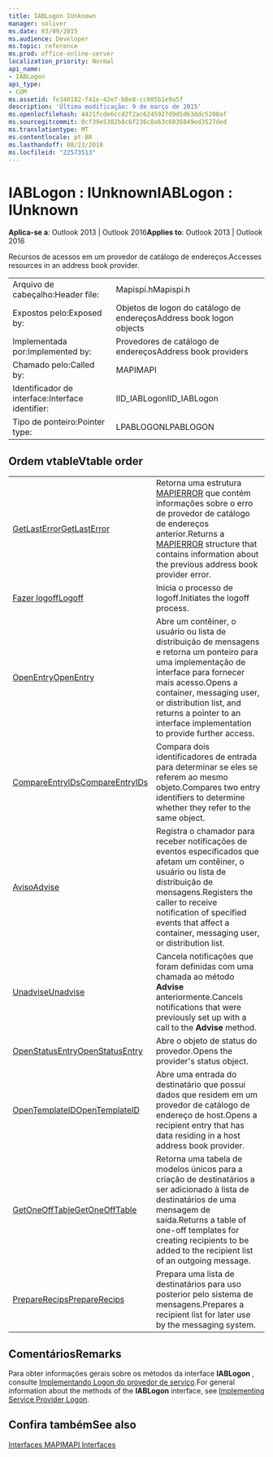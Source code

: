 ```yaml
---
title: IABLogon IUnknown
manager: soliver
ms.date: 03/09/2015
ms.audience: Developer
ms.topic: reference
ms.prod: office-online-server
localization_priority: Normal
api_name:
- IABLogon
api_type:
- COM
ms.assetid: fe340182-f41e-42e7-b8e8-cc005b1e9a5f
description: 'Última modificação: 9 de março de 2015'
ms.openlocfilehash: 4421fcde6ccd2f2ac6245927d9d5d63ddc5200af
ms.sourcegitcommit: 0cf39e5382b8c6f236c8a63c6036849ed3527ded
ms.translationtype: MT
ms.contentlocale: pt-BR
ms.lasthandoff: 08/23/2018
ms.locfileid: "22573513"
---
```

# <a name="iablogon--iunknown"></a><span data-ttu-id="9d4c5-103">IABLogon : IUnknown</span><span class="sxs-lookup"><span data-stu-id="9d4c5-103">IABLogon : IUnknown</span></span>

  
  
<span data-ttu-id="9d4c5-104">**Aplica-se a**: Outlook 2013 | Outlook 2016</span><span class="sxs-lookup"><span data-stu-id="9d4c5-104">**Applies to**: Outlook 2013 | Outlook 2016</span></span> 
  
<span data-ttu-id="9d4c5-105">Recursos de acessos em um provedor de catálogo de endereços.</span><span class="sxs-lookup"><span data-stu-id="9d4c5-105">Accesses resources in an address book provider.</span></span>
  
|||
|:-----|:-----|
|<span data-ttu-id="9d4c5-106">Arquivo de cabeçalho:</span><span class="sxs-lookup"><span data-stu-id="9d4c5-106">Header file:</span></span>  <br/> |<span data-ttu-id="9d4c5-107">Mapispi.h</span><span class="sxs-lookup"><span data-stu-id="9d4c5-107">Mapispi.h</span></span>  <br/> |
|<span data-ttu-id="9d4c5-108">Expostos pelo:</span><span class="sxs-lookup"><span data-stu-id="9d4c5-108">Exposed by:</span></span>  <br/> |<span data-ttu-id="9d4c5-109">Objetos de logon do catálogo de endereços</span><span class="sxs-lookup"><span data-stu-id="9d4c5-109">Address book logon objects</span></span>  <br/> |
|<span data-ttu-id="9d4c5-110">Implementada por:</span><span class="sxs-lookup"><span data-stu-id="9d4c5-110">Implemented by:</span></span>  <br/> |<span data-ttu-id="9d4c5-111">Provedores de catálogo de endereços</span><span class="sxs-lookup"><span data-stu-id="9d4c5-111">Address book providers</span></span>  <br/> |
|<span data-ttu-id="9d4c5-112">Chamado pelo:</span><span class="sxs-lookup"><span data-stu-id="9d4c5-112">Called by:</span></span>  <br/> |<span data-ttu-id="9d4c5-113">MAPI</span><span class="sxs-lookup"><span data-stu-id="9d4c5-113">MAPI</span></span>  <br/> |
|<span data-ttu-id="9d4c5-114">Identificador de interface:</span><span class="sxs-lookup"><span data-stu-id="9d4c5-114">Interface identifier:</span></span>  <br/> |<span data-ttu-id="9d4c5-115">IID_IABLogon</span><span class="sxs-lookup"><span data-stu-id="9d4c5-115">IID_IABLogon</span></span>  <br/> |
|<span data-ttu-id="9d4c5-116">Tipo de ponteiro:</span><span class="sxs-lookup"><span data-stu-id="9d4c5-116">Pointer type:</span></span>  <br/> |<span data-ttu-id="9d4c5-117">LPABLOGON</span><span class="sxs-lookup"><span data-stu-id="9d4c5-117">LPABLOGON</span></span>  <br/> |
   
## <a name="vtable-order"></a><span data-ttu-id="9d4c5-118">Ordem vtable</span><span class="sxs-lookup"><span data-stu-id="9d4c5-118">Vtable order</span></span>

|||
|:-----|:-----|
|[<span data-ttu-id="9d4c5-119">GetLastError</span><span class="sxs-lookup"><span data-stu-id="9d4c5-119">GetLastError</span></span>](iablogon-getlasterror.md) <br/> |<span data-ttu-id="9d4c5-120">Retorna uma estrutura [MAPIERROR](mapierror.md) que contém informações sobre o erro de provedor de catálogo de endereços anterior.</span><span class="sxs-lookup"><span data-stu-id="9d4c5-120">Returns a [MAPIERROR](mapierror.md) structure that contains information about the previous address book provider error.</span></span>  <br/> |
|[<span data-ttu-id="9d4c5-121">Fazer logoff</span><span class="sxs-lookup"><span data-stu-id="9d4c5-121">Logoff</span></span>](iablogon-logoff.md) <br/> |<span data-ttu-id="9d4c5-122">Inicia o processo de logoff.</span><span class="sxs-lookup"><span data-stu-id="9d4c5-122">Initiates the logoff process.</span></span>  <br/> |
|[<span data-ttu-id="9d4c5-123">OpenEntry</span><span class="sxs-lookup"><span data-stu-id="9d4c5-123">OpenEntry</span></span>](iablogon-openentry.md) <br/> |<span data-ttu-id="9d4c5-124">Abre um contêiner, o usuário ou lista de distribuição de mensagens e retorna um ponteiro para uma implementação de interface para fornecer mais acesso.</span><span class="sxs-lookup"><span data-stu-id="9d4c5-124">Opens a container, messaging user, or distribution list, and returns a pointer to an interface implementation to provide further access.</span></span>  <br/> |
|[<span data-ttu-id="9d4c5-125">CompareEntryIDs</span><span class="sxs-lookup"><span data-stu-id="9d4c5-125">CompareEntryIDs</span></span>](iablogon-compareentryids.md) <br/> |<span data-ttu-id="9d4c5-126">Compara dois identificadores de entrada para determinar se eles se referem ao mesmo objeto.</span><span class="sxs-lookup"><span data-stu-id="9d4c5-126">Compares two entry identifiers to determine whether they refer to the same object.</span></span>  <br/> |
|[<span data-ttu-id="9d4c5-127">Aviso</span><span class="sxs-lookup"><span data-stu-id="9d4c5-127">Advise</span></span>](iablogon-advise.md) <br/> |<span data-ttu-id="9d4c5-128">Registra o chamador para receber notificações de eventos especificados que afetam um contêiner, o usuário ou lista de distribuição de mensagens.</span><span class="sxs-lookup"><span data-stu-id="9d4c5-128">Registers the caller to receive notification of specified events that affect a container, messaging user, or distribution list.</span></span>  <br/> |
|[<span data-ttu-id="9d4c5-129">Unadvise</span><span class="sxs-lookup"><span data-stu-id="9d4c5-129">Unadvise</span></span>](iablogon-unadvise.md) <br/> |<span data-ttu-id="9d4c5-130">Cancela notificações que foram definidas com uma chamada ao método **Advise** anteriormente.</span><span class="sxs-lookup"><span data-stu-id="9d4c5-130">Cancels notifications that were previously set up with a call to the **Advise** method.</span></span>  <br/> |
|[<span data-ttu-id="9d4c5-131">OpenStatusEntry</span><span class="sxs-lookup"><span data-stu-id="9d4c5-131">OpenStatusEntry</span></span>](iablogon-openstatusentry.md) <br/> |<span data-ttu-id="9d4c5-132">Abre o objeto de status do provedor.</span><span class="sxs-lookup"><span data-stu-id="9d4c5-132">Opens the provider's status object.</span></span>  <br/> |
|[<span data-ttu-id="9d4c5-133">OpenTemplateID</span><span class="sxs-lookup"><span data-stu-id="9d4c5-133">OpenTemplateID</span></span>](iablogon-opentemplateid.md) <br/> |<span data-ttu-id="9d4c5-134">Abre uma entrada do destinatário que possui dados que residem em um provedor de catálogo de endereço de host.</span><span class="sxs-lookup"><span data-stu-id="9d4c5-134">Opens a recipient entry that has data residing in a host address book provider.</span></span>  <br/> |
|[<span data-ttu-id="9d4c5-135">GetOneOffTable</span><span class="sxs-lookup"><span data-stu-id="9d4c5-135">GetOneOffTable</span></span>](iablogon-getoneofftable.md) <br/> |<span data-ttu-id="9d4c5-136">Retorna uma tabela de modelos únicos para a criação de destinatários a ser adicionado à lista de destinatários de uma mensagem de saída.</span><span class="sxs-lookup"><span data-stu-id="9d4c5-136">Returns a table of one-off templates for creating recipients to be added to the recipient list of an outgoing message.</span></span>  <br/> |
|[<span data-ttu-id="9d4c5-137">PrepareRecips</span><span class="sxs-lookup"><span data-stu-id="9d4c5-137">PrepareRecips</span></span>](iablogon-preparerecips.md) <br/> |<span data-ttu-id="9d4c5-138">Prepara uma lista de destinatários para uso posterior pelo sistema de mensagens.</span><span class="sxs-lookup"><span data-stu-id="9d4c5-138">Prepares a recipient list for later use by the messaging system.</span></span>  <br/> |
   
## <a name="remarks"></a><span data-ttu-id="9d4c5-139">Comentários</span><span class="sxs-lookup"><span data-stu-id="9d4c5-139">Remarks</span></span>

<span data-ttu-id="9d4c5-140">Para obter informações gerais sobre os métodos da interface **IABLogon** , consulte [Implementando Logon do provedor de serviço](implementing-service-provider-logon.md).</span><span class="sxs-lookup"><span data-stu-id="9d4c5-140">For general information about the methods of the **IABLogon** interface, see [Implementing Service Provider Logon](implementing-service-provider-logon.md).</span></span>
  
## <a name="see-also"></a><span data-ttu-id="9d4c5-141">Confira também</span><span class="sxs-lookup"><span data-stu-id="9d4c5-141">See also</span></span>



[<span data-ttu-id="9d4c5-142">Interfaces MAPI</span><span class="sxs-lookup"><span data-stu-id="9d4c5-142">MAPI Interfaces</span></span>](mapi-interfaces.md)

